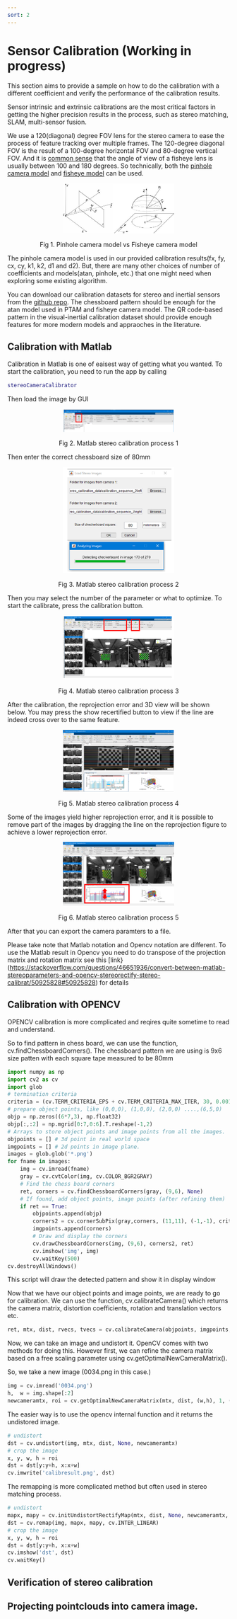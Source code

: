 ```yaml
---
sort: 2
---
```


# Sensor Calibration (Working in progress)


This section aims to provide a sample on how to do the calibration with a different coefficient and verify the performance of the calibration results.

Sensor intrinsic and extrinsic calibrations are the most critical factors in getting the higher precision results in the process, such as stereo matching, SLAM, multi-sensor fusion. 

We use a 120(diagonal) degree FOV lens for the stereo camera to ease the process of feature tracking over multiple frames. The 120-degree diagonal FOV is the result of a 100-degree horizontal FOV and 80-degree vertical FOV. And it is [common sense](https://en.wikipedia.org/wiki/Fisheye_lens) that the angle of view of a fisheye lens is usually between 100 and 180 degrees.  So technically, both the [pinhole camera model](https://en.wikipedia.org/wiki/Pinhole_camera_model) and [fisheye model](https://en.wikipedia.org/wiki/Fisheye_lens) can be used.


<a name="fig-viral-eval-files"></a>
<p align="center">
    <img src="./images/a-Pinhole-camera-model-b-Fisheye-camera-model_W640.jpg" alt="a-Pinhole-camera-model-b-Fisheye-camera-model_W640.jpg" width="50%"/>
</p>
<p style="text-align: center;">Fig 1. Pinhole camera model vs Fisheye camera model</p>

The pinhole camera model is used in our provided calibration results(fx, fy, cx, cy, k1, k2, d1 and d2). But, there are many other choices of number of coefficients and models(atan, pinhole, etc.) that one might need when exploring some existing algorithm. 

You can download our calibration datasets for stereo and inertial sensors from the [github repo](https://github.com/ntu-aris/viral_eval). The chessboard pattern should be enough for the atan model used in PTAM and fisheye camera model. The QR code-based pattern in the visual-inertial calibration dataset should provide enough features for more modern models and appraoches in the literature.



## Calibration with Matlab

Calibration in Matlab is one of eaisest way of getting what you wanted. To start the calibration, you need to run the app by calling 
```MATLAB
stereoCameraCalibrator
```
Then load the image by GUI

<a name="fig-viral-eval-files"></a>
<p align="center">
    <img src="./images/matlabcalibration1.PNG" alt="matlabcalibration1.PNG" width="50%"/>
</p>
<p style="text-align: center;">Fig 2. Matlab stereo calibration process 1</p>


Then enter the correct chessboard size of 80mm

<a name="fig-viral-eval-files"></a>
<p align="center">
    <img src="./images/matlabcalibration2.PNG" alt="matlabcalibration2.PNG" width="50%"/>
</p>
<p style="text-align: center;">Fig 3. Matlab stereo calibration process 2</p>


Then you may select the number of the parameter or what to optimize. To start the calibrate, press the calibration button.

<a name="fig-viral-eval-files"></a>
<p align="center">
    <img src="./images/matlabcalibration3.PNG" alt="matlabcalibration3.PNG" width="50%"/>
</p>
<p style="text-align: center;">Fig 4. Matlab stereo calibration process 3</p>

After the calibration, the reprojection error and 3D view will be shown below. You may press the show recertified button to view if the line are indeed cross over to the same feature.

<a name="fig-viral-eval-files"></a>
<p align="center">
    <img src="./images/matlabcalibration4.PNG" alt="matlabcalibration4.PNG" width="50%"/>
</p>
<p style="text-align: center;">Fig 5. Matlab stereo calibration process 4</p>

Some of the images yield higher reprojection error, and it is possible to remove part of the images by dragging the line on the reprojection figure to achieve a lower reprojection error. 

<a name="fig-viral-eval-files"></a>
<p align="center">
    <img src="./images/matlabcalibration5.PNG" alt="matlabcalibration5.PNG" width="50%"/>
</p>
<p style="text-align: center;">Fig 6. Matlab stereo calibration process 5</p>

After that you can export the camera paramters to a file. 

Please take note that Matlab notation and Opencv notation are different. To use the Matlab result in Opencv you need to do transpose of the projection matrix and rotation matrix
see this [link}(https://stackoverflow.com/questions/46651936/convert-between-matlab-stereoparameters-and-opencv-stereorectify-stereo-calibrat/50925828#50925828) for details



## Calibration with OPENCV

OPENCV calibration is more complicated and reqires quite sometime to read and understand.

So to find pattern in chess board, we can use the function, cv.findChessboardCorners().
The chessboard pattern we are using is 9x6 size patten with each square tape measured to be  80mm

```python 
import numpy as np
import cv2 as cv
import glob
# termination criteria
criteria = (cv.TERM_CRITERIA_EPS + cv.TERM_CRITERIA_MAX_ITER, 30, 0.001)
# prepare object points, like (0,0,0), (1,0,0), (2,0,0) ....,(6,5,0)
objp = np.zeros((6*7,3), np.float32)
objp[:,:2] = np.mgrid[0:7,0:6].T.reshape(-1,2)
# Arrays to store object points and image points from all the images.
objpoints = [] # 3d point in real world space
imgpoints = [] # 2d points in image plane.
images = glob.glob('*.png')
for fname in images:
    img = cv.imread(fname)
    gray = cv.cvtColor(img, cv.COLOR_BGR2GRAY)
    # Find the chess board corners
    ret, corners = cv.findChessboardCorners(gray, (9,6), None)
    # If found, add object points, image points (after refining them)
    if ret == True:
        objpoints.append(objp)
        corners2 = cv.cornerSubPix(gray,corners, (11,11), (-1,-1), criteria)
        imgpoints.append(corners)
        # Draw and display the corners
        cv.drawChessboardCorners(img, (9,6), corners2, ret)
        cv.imshow('img', img)
        cv.waitKey(500)
cv.destroyAllWindows()
```

This script will draw the detected pattern and show it in display window

Now that we have our object points and image points, we are ready to go for calibration. We can use the function, cv.calibrateCamera() which returns the camera matrix, distortion coefficients, rotation and translation vectors etc.


```python 
ret, mtx, dist, rvecs, tvecs = cv.calibrateCamera(objpoints, imgpoints, gray.shape[::-1], None, None)
```


Now, we can take an image and undistort it. OpenCV comes with two methods for doing this. However first, we can refine the camera matrix based on a free scaling parameter using cv.getOptimalNewCameraMatrix().

So, we take a new image (0034.png in this case.)

```python 
img = cv.imread('0034.png')
h,  w = img.shape[:2]
newcameramtx, roi = cv.getOptimalNewCameraMatrix(mtx, dist, (w,h), 1, (w,h))
```

The easier way is to use the opencv internal function and it returns the undistored image.

```python 
# undistort
dst = cv.undistort(img, mtx, dist, None, newcameramtx)
# crop the image
x, y, w, h = roi
dst = dst[y:y+h, x:x+w]
cv.imwrite('calibresult.png', dst)
```

The remapping is more complicated method but often used in stereo matching process.

```python 
# undistort
mapx, mapy = cv.initUndistortRectifyMap(mtx, dist, None, newcameramtx, (w,h), 5)
dst = cv.remap(img, mapx, mapy, cv.INTER_LINEAR)
# crop the image
x, y, w, h = roi
dst = dst[y:y+h, x:x+w]
cv.imshow('dst', dst)
cv.waitKey()
```



## Verification of stereo calibration

## Projecting pointclouds into camera image. 
